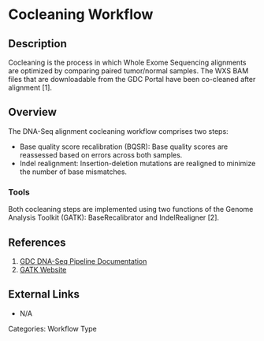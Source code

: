 # Cocleaning Workflow #

## Description ##

Cocleaning is the process in which Whole Exome Sequencing alignments are optimized by comparing paired tumor/normal samples. The WXS BAM files that are downloadable from the GDC Portal have been co-cleaned after alignment [1].  

## Overview ##

The DNA-Seq alignment cocleaning workflow comprises two steps:
* Base quality score recalibration (BQSR):  Base quality scores are reassessed based on errors across both samples.
* Indel realignment: Insertion-deletion mutations are realigned to minimize the number of base mismatches.

### Tools ###

Both cocleaning steps are implemented using two functions of the Genome Analysis Toolkit (GATK): BaseRecalibrator and IndelRealigner [2].  

## References ##
1. [GDC DNA-Seq Pipeline Documentation](https://docs.gdc.cancer.gov/Data/Bioinformatics_Pipelines/DNA_Seq_Variant_Calling_Pipeline/)
2. [GATK Website](https://software.broadinstitute.org/gatk/)

## External Links ##
* N/A

Categories: Workflow Type
